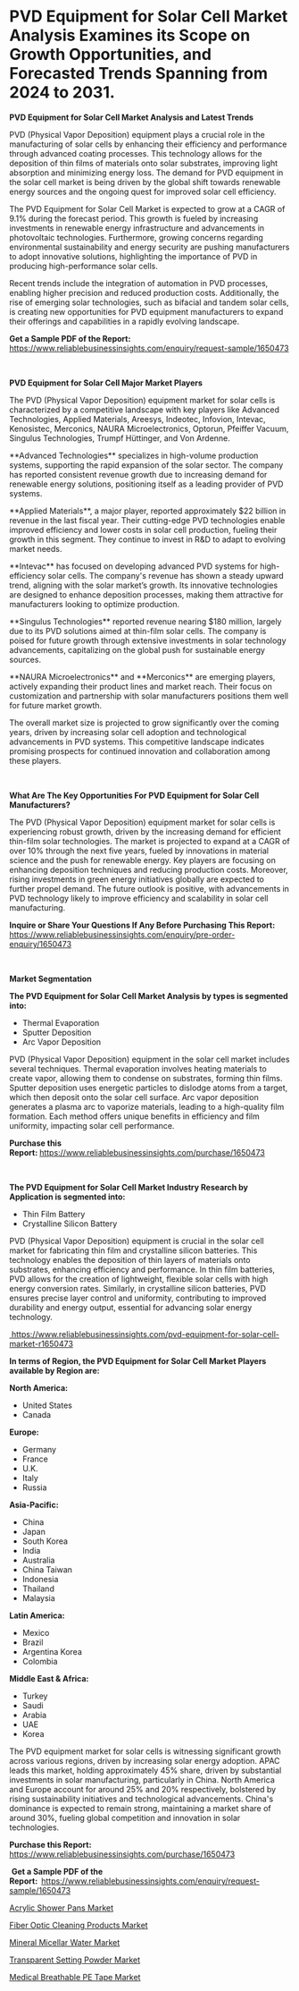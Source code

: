 <p><h1>PVD Equipment for Solar Cell Market Analysis Examines its Scope on Growth Opportunities, and Forecasted Trends Spanning from 2024 to 2031.</h1></p><p><strong>PVD Equipment for Solar Cell Market Analysis and Latest Trends</strong></p>
<p><p>PVD (Physical Vapor Deposition) equipment plays a crucial role in the manufacturing of solar cells by enhancing their efficiency and performance through advanced coating processes. This technology allows for the deposition of thin films of materials onto solar substrates, improving light absorption and minimizing energy loss. The demand for PVD equipment in the solar cell market is being driven by the global shift towards renewable energy sources and the ongoing quest for improved solar cell efficiency.</p><p>The PVD Equipment for Solar Cell Market is expected to grow at a CAGR of 9.1% during the forecast period. This growth is fueled by increasing investments in renewable energy infrastructure and advancements in photovoltaic technologies. Furthermore, growing concerns regarding environmental sustainability and energy security are pushing manufacturers to adopt innovative solutions, highlighting the importance of PVD in producing high-performance solar cells. </p><p>Recent trends include the integration of automation in PVD processes, enabling higher precision and reduced production costs. Additionally, the rise of emerging solar technologies, such as bifacial and tandem solar cells, is creating new opportunities for PVD equipment manufacturers to expand their offerings and capabilities in a rapidly evolving landscape.</p></p>
<p><strong>Get a Sample PDF of the Report:&nbsp;</strong> <a href="https://www.reliablebusinessinsights.com/enquiry/request-sample/1650473?utm_campaign=60&utm_medium=2&utm_source=Github&utm_content=ia&utm_term=26092024&utm_id=pvd-equipment-for-solar-cell">https://www.reliablebusinessinsights.com/enquiry/request-sample/1650473</a></p>
<p>&nbsp;</p>
<p><strong>PVD Equipment for Solar Cell Major Market Players</strong></p>
<p><p>The PVD (Physical Vapor Deposition) equipment market for solar cells is characterized by a competitive landscape with key players like Advanced Technologies, Applied Materials, Areesys, Indeotec, Infovion, Intevac, Kenosistec, Merconics, NAURA Microelectronics, Optorun, Pfeiffer Vacuum, Singulus Technologies, Trumpf Hüttinger, and Von Ardenne. </p><p>**Advanced Technologies** specializes in high-volume production systems, supporting the rapid expansion of the solar sector. The company has reported consistent revenue growth due to increasing demand for renewable energy solutions, positioning itself as a leading provider of PVD systems.</p><p>**Applied Materials**, a major player, reported approximately $22 billion in revenue in the last fiscal year. Their cutting-edge PVD technologies enable improved efficiency and lower costs in solar cell production, fueling their growth in this segment. They continue to invest in R&D to adapt to evolving market needs.</p><p>**Intevac** has focused on developing advanced PVD systems for high-efficiency solar cells. The company's revenue has shown a steady upward trend, aligning with the solar market’s growth. Its innovative technologies are designed to enhance deposition processes, making them attractive for manufacturers looking to optimize production.</p><p>**Singulus Technologies** reported revenue nearing $180 million, largely due to its PVD solutions aimed at thin-film solar cells. The company is poised for future growth through extensive investments in solar technology advancements, capitalizing on the global push for sustainable energy sources.</p><p>**NAURA Microelectronics** and **Merconics** are emerging players, actively expanding their product lines and market reach. Their focus on customization and partnership with solar manufacturers positions them well for future market growth.</p><p>The overall market size is projected to grow significantly over the coming years, driven by increasing solar cell adoption and technological advancements in PVD systems. This competitive landscape indicates promising prospects for continued innovation and collaboration among these players.</p></p>
<p>&nbsp;</p>
<p><strong>What Are The Key Opportunities For PVD Equipment for Solar Cell Manufacturers?</strong></p>
<p><p>The PVD (Physical Vapor Deposition) equipment market for solar cells is experiencing robust growth, driven by the increasing demand for efficient thin-film solar technologies. The market is projected to expand at a CAGR of over 10% through the next five years, fueled by innovations in material science and the push for renewable energy. Key players are focusing on enhancing deposition techniques and reducing production costs. Moreover, rising investments in green energy initiatives globally are expected to further propel demand. The future outlook is positive, with advancements in PVD technology likely to improve efficiency and scalability in solar cell manufacturing.</p></p>
<p><strong>Inquire or Share Your Questions If Any Before Purchasing This Report:</strong> <a href="https://www.reliablebusinessinsights.com/enquiry/pre-order-enquiry/1650473?utm_campaign=60&utm_medium=2&utm_source=Github&utm_content=ia&utm_term=26092024&utm_id=pvd-equipment-for-solar-cell">https://www.reliablebusinessinsights.com/enquiry/pre-order-enquiry/1650473</a></p>
<p>&nbsp;</p>
<p><strong>Market Segmentation</strong></p>
<p><strong>The PVD Equipment for Solar Cell Market Analysis by types is segmented into:</strong></p>
<p><ul><li>Thermal Evaporation</li><li>Sputter Deposition</li><li>Arc Vapor Deposition</li></ul></p>
<p><p>PVD (Physical Vapor Deposition) equipment in the solar cell market includes several techniques. Thermal evaporation involves heating materials to create vapor, allowing them to condense on substrates, forming thin films. Sputter deposition uses energetic particles to dislodge atoms from a target, which then deposit onto the solar cell surface. Arc vapor deposition generates a plasma arc to vaporize materials, leading to a high-quality film formation. Each method offers unique benefits in efficiency and film uniformity, impacting solar cell performance.</p></p>
<p><strong>Purchase this Report:&nbsp;</strong><a href="https://www.reliablebusinessinsights.com/purchase/1650473?utm_campaign=60&utm_medium=2&utm_source=Github&utm_content=ia&utm_term=26092024&utm_id=pvd-equipment-for-solar-cell">https://www.reliablebusinessinsights.com/purchase/1650473</a></p>
<p>&nbsp;</p>
<p><strong>The PVD Equipment for Solar Cell Market Industry Research by Application is segmented into:</strong></p>
<p><ul><li>Thin Film Battery</li><li>Crystalline Silicon Battery</li></ul></p>
<p><p>PVD (Physical Vapor Deposition) equipment is crucial in the solar cell market for fabricating thin film and crystalline silicon batteries. This technology enables the deposition of thin layers of materials onto substrates, enhancing efficiency and performance. In thin film batteries, PVD allows for the creation of lightweight, flexible solar cells with high energy conversion rates. Similarly, in crystalline silicon batteries, PVD ensures precise layer control and uniformity, contributing to improved durability and energy output, essential for advancing solar energy technology.</p></p>
<p><a href="https://www.reliablebusinessinsights.com/pvd-equipment-for-solar-cell-market-r1650473?utm_campaign=60&utm_medium=2&utm_source=Github&utm_content=ia&utm_term=26092024&utm_id=pvd-equipment-for-solar-cell">&nbsp;https://www.reliablebusinessinsights.com/pvd-equipment-for-solar-cell-market-r1650473</a></p>
<p><strong>In terms of Region, the PVD Equipment for Solar Cell Market Players available by Region are:</strong></p>
<p>
    <p> <strong> North America: </strong>
        <ul>
            <li>United States</li>
            <li>Canada</li>
        </ul>
        </p> 
    <p> <strong> Europe: </strong>
        <ul>
            <li>Germany</li>
            <li>France</li>
            <li>U.K.</li>
            <li>Italy</li>
            <li>Russia</li>
        </ul>
        </p> 
    <p> <strong> Asia-Pacific: </strong>
        <ul>
            <li>China</li>
            <li>Japan</li>
            <li>South Korea</li>
            <li>India</li>
            <li>Australia</li>
            <li>China Taiwan</li>
            <li>Indonesia</li>
            <li>Thailand</li>
            <li>Malaysia</li>
        </ul>
        </p> 
    <p> <strong> Latin America: </strong>
        <ul>
            <li>Mexico</li>
            <li>Brazil</li>
            <li>Argentina Korea</li>
            <li>Colombia</li>
        </ul>
        </p> 
    <p> <strong> Middle East & Africa: </strong>
        <ul>
            <li>Turkey</li>
            <li>Saudi</li>
            <li>Arabia</li>
            <li>UAE</li>
            <li>Korea</li>
        </ul>
    </p>
    </p>
<p><p>The PVD equipment market for solar cells is witnessing significant growth across various regions, driven by increasing solar energy adoption. APAC leads this market, holding approximately 45% share, driven by substantial investments in solar manufacturing, particularly in China. North America and Europe account for around 25% and 20% respectively, bolstered by rising sustainability initiatives and technological advancements. China's dominance is expected to remain strong, maintaining a market share of around 30%, fueling global competition and innovation in solar technologies.</p></p>
<p><strong>Purchase this Report: </strong><a href="https://www.reliablebusinessinsights.com/purchase/1650473?utm_campaign=60&utm_medium=2&utm_source=Github&utm_content=ia&utm_term=26092024&utm_id=pvd-equipment-for-solar-cell">https://www.reliablebusinessinsights.com/purchase/1650473</a></p>
<p>&nbsp;<strong>Get a Sample PDF of the Report:&nbsp;&nbsp;</strong><a href="https://www.reliablebusinessinsights.com/enquiry/request-sample/1650473?utm_campaign=60&utm_medium=2&utm_source=Github&utm_content=ia&utm_term=26092024&utm_id=pvd-equipment-for-solar-cell">https://www.reliablebusinessinsights.com/enquiry/request-sample/1650473</a></p>
<p><strong></strong></p>
<p><p><a href="https://www.linkedin.com/pulse/global-acrylic-shower-pans-market-trends-insights-growth-opportunities-pn7vc?trackingId=HuZ76C76TheQH184Fk6t3Q%3D%3D&utm_campaign=60&utm_medium=2&utm_source=Github&utm_content=ia&utm_term=26092024&utm_id=pvd-equipment-for-solar-cell">Acrylic Shower Pans Market</a></p><p><a href="https://www.linkedin.com/pulse/how-fiber-optic-cleaning-products-market-evolved-key-trends-pz2lc?trackingId=LclOkUFLTXmdsQg6eiBmKg%3D%3D&utm_campaign=60&utm_medium=2&utm_source=Github&utm_content=ia&utm_term=26092024&utm_id=pvd-equipment-for-solar-cell">Fiber Optic Cleaning Products Market</a></p><p><a href="https://issuu.com/reportprime-2/docs/mineral-micellar-water-market-size-_30158f61434c88?utm_campaign=60&utm_medium=2&utm_source=Github&utm_content=ia&utm_term=26092024&utm_id=pvd-equipment-for-solar-cell">Mineral Micellar Water Market</a></p><p><a href="https://issuu.com/reportprime-2/docs/transparent-setting-powder-market-s_3444e0ae142339?utm_campaign=60&utm_medium=2&utm_source=Github&utm_content=ia&utm_term=26092024&utm_id=pvd-equipment-for-solar-cell">Transparent Setting Powder Market</a></p><p><a href="https://github.com/MaryNelson695/Market-Research-Report-List-1/blob/main/medical-breathable-pe-tape-market.md?utm_campaign=60&utm_medium=2&utm_source=Github&utm_content=ia&utm_term=26092024&utm_id=pvd-equipment-for-solar-cell">Medical Breathable PE Tape Market</a></p></p>
